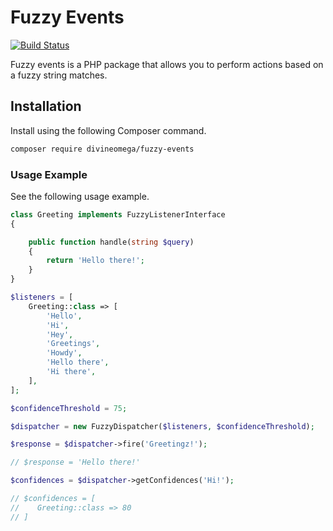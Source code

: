 # Fuzzy Events

[![Build Status](https://travis-ci.com/DivineOmega/fuzzy-events.svg?branch=master)](https://travis-ci.com/DivineOmega/fuzzy-events)

Fuzzy events is a PHP package that allows you to perform actions based on a 
fuzzy string matches.

## Installation

Install using the following Composer command.

```bash
composer require divineomega/fuzzy-events
```

### Usage Example

See the following usage example.

```php
class Greeting implements FuzzyListenerInterface
{

    public function handle(string $query)
    {
        return 'Hello there!';
    }
}
```

```php
$listeners = [
    Greeting::class => [
        'Hello',
        'Hi',
        'Hey',
        'Greetings',
        'Howdy',
        'Hello there',
        'Hi there',
    ],
];

$confidenceThreshold = 75;

$dispatcher = new FuzzyDispatcher($listeners, $confidenceThreshold);

$response = $dispatcher->fire('Greetingz!');

// $response = 'Hello there!'

$confidences = $dispatcher->getConfidences('Hi!');

// $confidences = [
//    Greeting::class => 80
// ]
```
